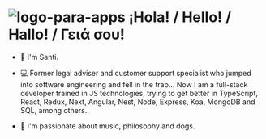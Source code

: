 # ![logo-para-apps](https://user-images.githubusercontent.com/91328435/162720270-89d79462-a789-4763-b91e-9da6b700a594.png) ¡Hola! / Hello! / Hallo! / Γειά σου!

- 👋 I'm Santi.

- 💻 Former legal adviser and customer support specialist who jumped into software engineering and fell in the trap... Now I am a full-stack developer trained in JS technologies, trying to get better in TypeScript, React, Redux, Next, Angular, Nest, Node, Express, Koa, MongoDB and SQL, among others.

- 👀 I'm passionate about music, philosophy and dogs.
